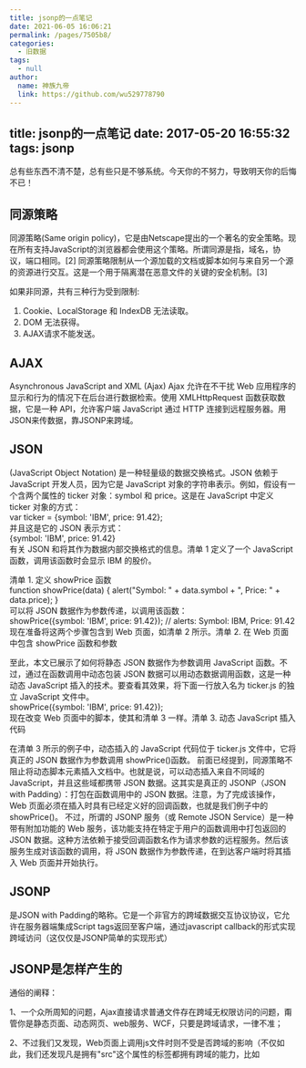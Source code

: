 ```yaml
---
title: jsonp的一点笔记
date: 2021-06-05 16:06:21
permalink: /pages/7505b8/
categories: 
  - 旧数据
tags: 
  - null
author: 
  name: 神族九帝
  link: https://github.com/wu529778790
---
```

title: jsonp的一点笔记
date: 2017-05-20 16:55:32
tags: jsonp
---

  总有些东西不清不楚，总有些只是不够系统。今天你的不努力，导致明天你的后悔不已！

<!--more-->

## 同源策略  
同源策略(Same origin policy)，它是由Netscape提出的一个著名的安全策略。现在所有支持JavaScript的浏览器都会使用这个策略。所谓同源是指，域名，协议，端口相同。[2] 同源策略限制从一个源加载的文档或脚本如何与来自另一个源的资源进行交互。这是一个用于隔离潜在恶意文件的关键的安全机制。[3]

如果非同源，共有三种行为受到限制:  
1. Cookie、LocalStorage 和 IndexDB 无法读取。
2. DOM 无法获得。
3. AJAX请求不能发送。  
## AJAX  
Asynchronous JavaScript and XML (Ajax) Ajax 允许在不干扰 Web 应用程序的显示和行为的情况下在后台进行数据检索。使用 XMLHttpRequest 函数获取数据，它是一种 API，允许客户端 JavaScript 通过 HTTP 连接到远程服务器。用JSON来传数据，靠JSONP来跨域。  
## JSON  
(JavaScript Object Notation) 是一种轻量级的数据交换格式。JSON 依赖于 JavaScript 开发人员，因为它是 JavaScript 对象的字符串表示。例如，假设有一个含两个属性的 ticker 对象：symbol 和 price。这是在 JavaScript 中定义 ticker 对象的方式：  
  var ticker = {symbol: 'IBM', price: 91.42};  
并且这是它的 JSON 表示方式：  
  {symbol: 'IBM', price: 91.42}  
  有关 JSON 和将其作为数据内部交换格式的信息。清单 1 定义了一个 JavaScript 函数，调用该函数时会显示 IBM 的股价。

  清单 1. 定义 showPrice 函数  
  function showPrice(data) {
    alert("Symbol: " + data.symbol + ", Price: " + data.price);
  }  
可以将 JSON 数据作为参数传递，以调用该函数：  
  showPrice({symbol: 'IBM', price: 91.42}); // alerts: Symbol: IBM, Price: 91.42    
现在准备将这两个步骤包含到 Web 页面，如清单 2 所示。清单 2. 在 Web 页面中包含 showPrice 函数和参数  
  <script type="text/javascript">
  function showPrice(data) {
    alert("Symbol: " + data.symbol + ", Price: " + data.price);
  }
  </script>
  <script type="text/javascript">showPrice({symbol: 'IBM', price: 91.42});</script>
至此，本文已展示了如何将静态 JSON 数据作为参数调用 JavaScript 函数。不过，通过在函数调用中动态包装 JSON 数据可以用动态数据调用函数，这是一种动态 JavaScript 插入的技术。要查看其效果，将下面一行放入名为 ticker.js 的独立 JavaScript 文件中。  
  showPrice({symbol: 'IBM', price: 91.42});  
现在改变 Web 页面中的脚本，使其和清单 3 一样。清单 3. 动态 JavaScript 插入代码  
  <script type="text/javascript">
  // This is our function to be called with JSON data
  function showPrice(data) {
      alert("Symbol: " + data.symbol + ", Price: " + data.price);
  }
  var url = “ticker.js”; // URL of the external script
  // this shows dynamic script insertion
  var script = document.createElement('script');
  script.setAttribute('src', url);

  // load the script
  document.getElementsByTagName('head')[0].appendChild(script);
  </script>  
在清单 3 所示的例子中，动态插入的 JavaScript 代码位于 ticker.js 文件中，它将真正的 JSON 数据作为参数调用 showPrice()函数。
前面已经提到，同源策略不阻止将动态脚本元素插入文档中。也就是说，可以动态插入来自不同域的 JavaScript，并且这些域都携带 JSON 数据。这其实是真正的 JSONP（JSON with Padding）：打包在函数调用中的 JSON 数据。注意，为了完成该操作，Web 页面必须在插入时具有已经定义好的回调函数，也就是我们例子中的 showPrice()。
不过，所谓的 JSONP 服务（或 Remote JSON Service）是一种带有附加功能的 Web 服务，该功能支持在特定于用户的函数调用中打包返回的 JSON 数据。这种方法依赖于接受回调函数名作为请求参数的远程服务。然后该服务生成对该函数的调用，将 JSON 数据作为参数传递，在到达客户端时将其插入 Web 页面并开始执行。  

## JSONP  
是JSON with Padding的略称。它是一个非官方的跨域数据交互协议协议，它允许在服务器端集成Script tags返回至客户端，通过javascript callback的形式实现跨域访问（这仅仅是JSONP简单的实现形式）  
## JSONP是怎样产生的  
通俗的阐释：

1、一个众所周知的问题，Ajax直接请求普通文件存在跨域无权限访问的问题，甭管你是静态页面、动态网页、web服务、WCF，只要是跨域请求，一律不准；

2、不过我们又发现，Web页面上调用js文件时则不受是否跨域的影响（不仅如此，我们还发现凡是拥有"src"这个属性的标签都拥有跨域的能力，比如<script>、<img>、<iframe>）；

3、于是可以判断，当前阶段如果想通过纯web端（ActiveX控件、服务端代理、属于未来的HTML5之Websocket等方式不算）跨域访问数据就只有一种可能，那就是在远程服务器上设法把数据装进js格式的文件里，供客户端调用和进一步处理；

4、恰巧我们已经知道有一种叫做JSON的纯字符数据格式可以简洁的描述复杂数据，更妙的是JSON还被js原生支持，所以在客户端几乎可以随心所欲的处理这种格式的数据；

5、这样子解决方案就呼之欲出了，web客户端通过与调用脚本一模一样的方式，来调用跨域服务器上动态生成的js格式文件（一般以JSON为后缀），显而易见，服务器之所以要动态生成JSON文件，目的就在于把客户端需要的数据装入进去。

6、客户端在对JSON文件调用成功之后，也就获得了自己所需的数据，剩下的就是按照自己需求进行处理和展现了，这种获取远程数据的方式看起来非常像AJAX，但其实并不一样。

7、为了便于客户端使用数据，逐渐形成了一种非正式传输协议，人们把它称作JSONP，该协议的一个要点就是允许用户传递一个callback参数给服务端，然后服务端返回数据时会将这个callback参数作为函数名来包裹住JSON数据，这样客户端就可以随意定制自己的函数来自动处理返回数据了  

JSONP是服务器与客户端跨源通信的常用方法。最大特点就是简单适用，老式浏览器全部支持，服务器改造非常小。

在“跨域”的问题上，我们发现src 属性并没有受到相关的限制，比如 img / script 等。  

JSONP的基本思想是，网页通过添加一个<script>标签，设置这个script标签的src属性用于向服务器请求JSON数据 ，src属性的查询字符串一定要加一个callback函数，用来指定回调函数的名字 。而这个函数是在资源加载之前就已经在前端定义好的，这个函数接受一个参数并利用这个参数做一些事情。向服务器请求后，服务器会将JSON数据放在一个指定名字的回调函数里作为其参数传回来。这时，因为函数已经在前端定义好了，所以会直接调用。  

首先，网页动态插入<script>元素，由它向跨源网址发出请求。   

  function addScriptTag(src) {
    var script = document.createElement('script');
    script.setAttribute("type","text/javascript");
    script.src = src;
    document.body.appendChild(script);
  }

  window.onload = function () {
    addScriptTag('http://example.com/ip?callback=foo');//请求服务器数据并规定回调函数为foo
  }

  function foo(data) {
    console.log('Your public IP address is: ' + data.ip);
  };   
上面代码通过动态添加<script>元素，向服务器example.com发出请求。注意，该请求的查询字符串有一个callback参数，用来指定回调函数的名字，这对于JSONP是必需的。
服务器收到这个请求以后，会将数据放在回调函数的参数位置返回。  

  foo({
  "ip": "8.8.8.8"
  });  

由于<script>元素请求的脚本，直接作为代码运行。这时，只要浏览器定义了foo函数，该函数就会立即调用。作为参数的JSON数据被视为JavaScript对象，而不是字符串，因此避免了使用JSON.parse的步骤。  
## Jquery对JSONP的实现  
jQuery 拥有对 JSONP 回调的本地支持。如果指定了 JSONP 回调，就可以加载位于另一个域的 JSON 数据，回调的语法为：url?callback=?。
jQuery 自动将 ? 替换为要调用的生成函数名。清单 4 显示了该代码。
清单 4. 使用 JSONP 回调  
  jQuery.getJSON(url+"&callback=?", function(data) {
      alert("Symbol: " + data.symbol + ", Price: " + data.price);
  });  
为此，jQuery 将一个全局函数附加到插入脚本时需要调用的窗口对象。另外，jQuery 也能优化非跨域调用。如果向同一个域发出请求，jQuery 就将其转化为普通 Ajax 请求。  
jQuery框架也当然支持JSONP，可以使用$.getJSON(url,[data],[callback])方法。  
http://api.jquery.com/jQuery.getJSON/  
要注意的是在url的后面必须添加一个callback参数，这样getJSON方法才会知道是用JSONP方式去访问服务，callback后面的那个问号是内部自动生成的一个回调函数名。  

## 使用JSONP支持的示例服务  
在上一个例子中，使用了静态文件（ticker.js）将 JavaScript 动态插入到 Web 页面中。尽管返回了 JSONP 回复，但它不允许您在 URL 中定义回调函数名。这不是 JSONP 服务。因此，如何才能将其转换为真正的 JSONP 服务呢？可使用的方法很多。这里我们将分别使用 PHP 和 Java 展示两个示例。首先，假设您的服务在所请求的 URL 中接受了一个名为 callback 的参数。（参数名不重要，但是客户和服务器必须都同 意该名称）。另外假设向服务发送的请求是这样的：  
  http://www.yourdomain.com/jsonp/ticker?symbol=IBM&callback=showPrice
在这种情况下，symbol 是表示请求 ticker symbol 的请求参数，而 callback 是 Web 应用程序的回调函数的名称。使用清单 5 所示的代码可以通过 jQuery 的 JSONP 支持调用该服务。清单 5. 调用回调服务  
  jQuery.getJSON("http://www.yourdomain.com/jsonp/ticker?symbol=IBM&callback=?",
  function(data) {
      alert("Symbol: " + data.symbol + ", Price: " + data.price);
  });  
注意，我们使用 ? 作为回调函数名，而非真实的函数名。因为 jQuery 会用生成的函数名替换 ?。所以您不用定义类似于 showPrice() 的函数。  
## 现成的 JSONP 服务  
Digg API：来自 Digg 的头条新闻：

  http://services.digg.com/stories/top?appkey=http%3A%2F%2Fmashup.com&type=javascript
  &callback=?
Geonames API：邮编的位置信息：

  http://www.geonames.org/postalCodeLookupJSON?postalcode=10504&country=US&callback=?
Flickr API：来自 Flickr 的最新猫图片：

  http://api.flickr.com/services/feeds/photos_public.gne?tags=cat&tagmode=any
  &format=json&jsoncallback=?  
## 使用$.ajax方法来实现  
http://api.jquery.com/jQuery.ajax  
## CORS  
(Cross-Origin Resource Sharing ) 跨来源资源共享（CORS）是一份浏览器技术的规范，提供了 Web 服务从不同网域传来沙盒脚本的方法，以避开浏览器的同源策略，是 JSONP 模式的现代版。与 JSONP 只能发GET要求不同，CORS 允许任何类型请求。用 CORS 可以让网页设计师用一般的 XMLHttpRequest，这种方式的错误处理比 JSONP 要来的好。另一方面，JSONP 可以在不支持 CORS 的老旧浏览器上运作。现代的浏览器都支持 CORS。  

1.http://www.ruanyifeng.com/blog/2016/04/same-origin-policy.html
2.baidu
3.MDN
4.wiki
5.https://www.ibm.com/developerworks/cn/web/wa-aj-jsonp1/
6.http://www.cnblogs.com/dowinning/archive/2012/04/19/json-jsonp-jquery.html
7.https://segmentfault.com/a/1190000009844037#articleHeader0
